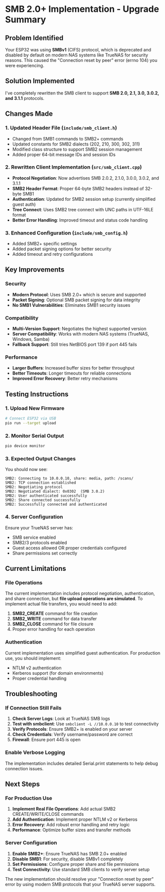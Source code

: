 # SMB 2.0+ Implementation - Upgrade Summary

## Problem Identified
Your ESP32 was using **SMBv1** (CIFS) protocol, which is deprecated and disabled by default on modern NAS systems like TrueNAS for security reasons. This caused the "Connection reset by peer" error (errno 104) you were experiencing.

## Solution Implemented
I've completely rewritten the SMB client to support **SMB 2.0, 2.1, 3.0, 3.0.2, and 3.1.1** protocols.

## Changes Made

### 1. Updated Header File (`include/smb_client.h`)
- Changed from SMB1 commands to SMB2+ commands
- Updated constants for SMB2 dialects (202, 210, 300, 302, 311)
- Modified class structure to support SMB2 session management
- Added proper 64-bit message IDs and session IDs

### 2. Rewritten Client Implementation (`src/smb_client.cpp`)
- **Protocol Negotiation**: Now advertises SMB 2.0.2, 2.1.0, 3.0.0, 3.0.2, and 3.1.1
- **SMB2 Header Format**: Proper 64-byte SMB2 headers instead of 32-byte SMB1
- **Authentication**: Updated for SMB2 session setup (currently simplified guest auth)
- **Tree Connect**: Uses SMB2 tree connect with UNC paths in UTF-16LE format
- **Better Error Handling**: Improved timeout and status code handling

### 3. Enhanced Configuration (`include/smb_config.h`)
- Added SMB2+ specific settings
- Added packet signing options for better security
- Added timeout and retry configurations

## Key Improvements

### Security
- **Modern Protocol**: Uses SMB 2.0+ which is secure and supported
- **Packet Signing**: Optional SMB packet signing for data integrity
- **No SMB1 Vulnerabilities**: Eliminates SMB1 security issues

### Compatibility  
- **Multi-Version Support**: Negotiates the highest supported version
- **Server Compatibility**: Works with modern NAS systems (TrueNAS, Windows, Samba)
- **Fallback Support**: Still tries NetBIOS port 139 if port 445 fails

### Performance
- **Larger Buffers**: Increased buffer sizes for better throughput
- **Better Timeouts**: Longer timeouts for reliable connections
- **Improved Error Recovery**: Better retry mechanisms

## Testing Instructions

### 1. Upload New Firmware
```bash
# Connect ESP32 via USB
pio run --target upload
```

### 2. Monitor Serial Output
```bash
pio device monitor
```

### 3. Expected Output Changes
You should now see:
```
SMB2: Connecting to 10.0.0.10, share: media, path: /scans/
SMB2: TCP connection established
SMB2: Negotiating protocol
SMB2: Negotiated dialect: 0x0302  (SMB 3.0.2)
SMB2: User authenticated successfully
SMB2: Share connected successfully
SMB2: Successfully connected and authenticated
```

### 4. Server Configuration
Ensure your TrueNAS server has:
- SMB service enabled
- SMB2/3 protocols enabled
- Guest access allowed OR proper credentials configured
- Share permissions set correctly

## Current Limitations

### File Operations
The current implementation includes protocol negotiation, authentication, and share connection, but **file upload operations are simulated**. To implement actual file transfers, you would need to add:

1. **SMB2_CREATE** command for file creation
2. **SMB2_WRITE** command for data transfer  
3. **SMB2_CLOSE** command for file closure
4. Proper error handling for each operation

### Authentication
Current implementation uses simplified guest authentication. For production use, you should implement:
- NTLM v2 authentication
- Kerberos support (for domain environments)
- Proper credential handling

## Troubleshooting

### If Connection Still Fails
1. **Check Server Logs**: Look at TrueNAS SMB logs
2. **Test with smbclient**: Use `smbclient -L //10.0.0.10` to test connectivity
3. **Verify Protocols**: Ensure SMB2+ is enabled on your server
4. **Check Credentials**: Verify username/password are correct
5. **Firewall**: Ensure port 445 is open

### Enable Verbose Logging
The implementation includes detailed Serial.print statements to help debug connection issues.

## Next Steps

### For Production Use
1. **Implement Real File Operations**: Add actual SMB2 CREATE/WRITE/CLOSE commands
2. **Add Authentication**: Implement proper NTLM v2 or Kerberos
3. **Error Recovery**: Add robust error handling and retry logic
4. **Performance**: Optimize buffer sizes and transfer methods

### Server Configuration
1. **Enable SMB2+**: Ensure TrueNAS has SMB 2.0+ enabled
2. **Disable SMB1**: For security, disable SMBv1 completely
3. **Set Permissions**: Configure proper share and file permissions
4. **Test Connectivity**: Use standard SMB clients to verify server setup

The new implementation should resolve your "Connection reset by peer" error by using modern SMB protocols that your TrueNAS server supports.
